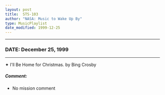 ```yaml
---
layout: post
title:  STS-103
author: "NASA: Music to Wake Up By"
type: MusicPlaylist
date_modified: 1999-12-25
---
```


----
### DATE: December 25, 1999
----
✦ I'll Be Home for Christmas. by Bing Crosby

##### Comment:
* No mission comment

